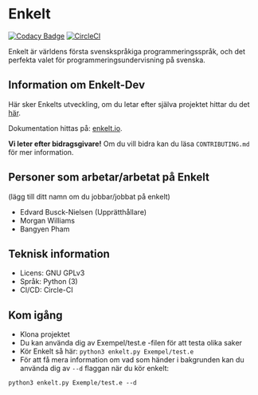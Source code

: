 # Enkelt

[![Codacy Badge](https://api.codacy.com/project/badge/Grade/3804274f9a3242319d4b9d3f717d1428)](https://app.codacy.com/app/Enkelt/Enkelt-Dev?utm_source=github.com&utm_medium=referral&utm_content=Enkelt/Enkelt-Dev&utm_campaign=Badge_Grade_Dashboard)
[![CircleCI](https://circleci.com/gh/Enkelt/Enkelt-Dev.svg?style=svg)](https://circleci.com/gh/Enkelt/Enkelt-Dev)

Enkelt är världens första svenskspråkiga programmeringsspråk, och det perfekta valet för programmeringsundervisning på svenska.

## Information om Enkelt-Dev
Här sker Enkelts utveckling, om du letar efter själva projektet hittar du det [här](https://github.com/Enkelt/Enkelt).

Dokumentation hittas på: [enkelt.io](https://enkelt.io).

__Vi leter efter bidragsgivare!__
Om du vill bidra kan du läsa `CONTRIBUTING.md` för mer information.

## Personer som arbetar/arbetat på Enkelt
(lägg till ditt namn om du jobbar/jobbat på enkelt)

-   Edvard Busck-Nielsen (Upprätthållare)
-   Morgan Williams
-   Bangyen Pham

## Teknisk information
-   Licens: GNU GPLv3
-   Språk: Python (3)
-   CI/CD: Circle-CI

## Kom igång
-   Klona projektet
-   Du kan använda dig av Exempel/test.e -filen för att testa olika saker
-   Kör Enkelt så här: `python3 enkelt.py Exempel/test.e`
-   För att få mera information om vad som händer i bakgrunden kan du använda dig av `--d` flaggan när du kör enkelt:
```
python3 enkelt.py Exemple/test.e --d
```
